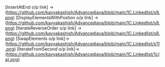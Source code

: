 [InsertAtEnd o/p link] ->(https://github.com/kavyakashish/Advancedjava/blob/main/1C.Linkedlist/s9.png)
[DisplayElementsWithPostion o/p link] ->(https://github.com/kavyakashish/Advancedjava/blob/main/1C.Linkedlist/s9.png)
[IterateReverseOrder o/p link] ->(https://github.com/kavyakashish/Advancedjava/blob/main/1C.Linkedlist/s8.png)
[SwapElements o/p link]->(https://github.com/kavyakashish/Advancedjava/blob/main/1C.Linkedlist/s11.png)
[IterateFromSecond o/p link]->(https://github.com/kavyakashish/Advancedjava/blob/main/1C.Linkedlist/1c(a).png)

